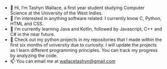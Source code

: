 - 👋 Hi, I’m Tashyn Wallace, a first year student studying Computer Science at the University of the West Indies. 
- 👀 I’m interested in anything software related. I currently know C, Python, HTML and CSS.
- 🌱 I’m currently learning Java and Kotlin, followed by Javascript, C++ and C# in the near future.
- 💞️ Check out my python projects in my repositories that I made within the first six months of university due to curiosity. 
      I will update the projects as I learn different programming principles. You can track my progress by analyzing the code. 
- 📫 You can email me at wallacetashyn@gmail.com

<!---
tashynw/tashynw is a ✨ special ✨ repository because its `README.md` (this file) appears on your GitHub profile.
You can click the Preview link to take a look at your changes.
--->
